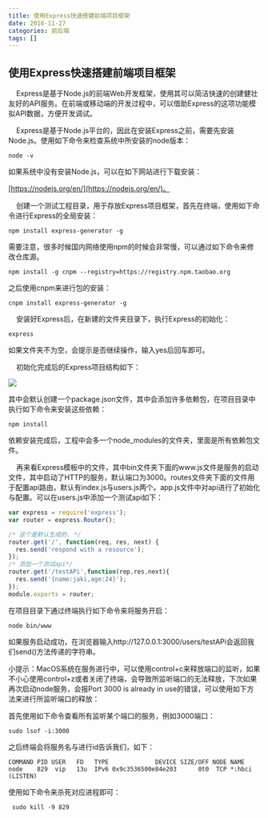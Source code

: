 ```yaml
---
title: 使用Express快速搭建前端项目框架
date: 2016-11-27
categories: 前后端
tags: []
---
```

## 使用Express快速搭建前端项目框架

    Express是基于Node.js的前端Web开发框架，使用其可以简洁快速的创建健壮友好的API服务。在前端或移动端的开发过程中，可以借助Express的这项功能模拟API数据，方便开发调试。

    Express是基于Node.js平台的，因此在安装Express之前，需要先安装Node.js。使用如下命令来检查系统中所安装的node版本：

```
node -v
```

如果系统中没有安装Node.js，可以在如下网站进行下载安装：

[https://nodejs.org/en/](https://nodejs.org/en/)。

    创建一个测试工程目录，用于存放Express项目框架，首先在终端，使用如下命令进行Express的全局安装：

```
npm install express-generator -g
```

需要注意，很多时候国内网络使用npm的时候会非常慢，可以通过如下命令来修改仓库源。

```
npm install -g cnpm --registry=https://registry.npm.taobao.org
```

之后使用cnpm来进行包的安装：

```
cnpm install express-generator -g
```

    安装好Express后，在新建的文件夹目录下，执行Express的初始化：

```
express
```

如果文件夹不为空，会提示是否继续操作，输入yes后回车即可。

    初始化完成后的Express项目结构如下：

![](https://static.oschina.net/uploads/space/2016/1127/113528_uaMm_2340880.png)

其中会默认创建一个package.json文件，其中会添加许多依赖包，在项目目录中执行如下命令来安装这些依赖：

```
npm install
```

依赖安装完成后，工程中会多一个node_modules的文件夹，里面是所有依赖包文件。

    再来看Express模板中的文件，其中bin文件夹下面的www.js文件是服务的启动文件，其中启动了HTTP的服务，默认端口为3000。routes文件夹下面的文件用于配置api路由，默认有index.js与users.js两个。app.js文件中对api进行了初始化与配置。可以在users.js中添加一个测试api如下：

```javascript
var express = require('express');
var router = express.Router();

/* 这个是默认生成的. */
router.get('/', function(req, res, next) {
  res.send('respond with a resource');
});
/* 添加一个测试api*/
router.get('/testAPi',function(rep,res,next){
  res.send('{name:jaki,age:24}');
});
module.exports = router;
```

在项目目录下通过终端执行如下命令来将服务开启：

```
node bin/www
```

如果服务启动成功，在浏览器输入http://127.0.0.1:3000/users/testAPi会返回我们send()方法传递的字符串。

小提示：MacOS系统在服务进行中，可以使用control+c来释放端口的监听，如果不小心使用control+z或者关闭了终端，会导致所监听端口的无法释放，下次如果再次启动node服务，会报Port 3000 is already in use的错误，可以使用如下方法来进行所监听端口的释放：

首先使用如下命令查看所有监听某个端口的服务，例如3000端口：

```
sudo lsof -i:3000
```

之后终端会将服务名与进行id告诉我们，如下：

```
COMMAND PID USER   FD   TYPE             DEVICE SIZE/OFF NODE NAME
node    829  vip   13u  IPv6 0x9c3536500e84e203      0t0  TCP *:hbci (LISTEN)
```

使用如下命令来杀死对应进程即可：

```
 sudo kill -9 829
```
